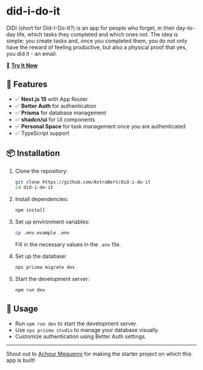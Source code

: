 # did-i-do-it

DIDI (short for Did-I-Do-It?) is an app for people who forget, in their day-to-day life, which tasks they completed and which ones not. The idea is simple: you create tasks and, once you completed them, you do not only have the reward of feeling productive, but also a physical proof that yes, you did it - an email.

🔗 **[Try It Now](https://dididoit.clelia.dev)**

## 📌 Features

- ✅ **Next.js 15** with App Router
- ✅ **Better Auth** for authentication
- ✅ **Prisma** for database management
- ✅ **shadcn/ui** for UI components
- ✅ **Personal Space** for task management once you are authenticated
- ✅ TypeScript support

## 📦 Installation

1. Clone the repository:
   ```sh
   git clone https://github.com/AstraBert/did-i-do-it
   cd did-i-do-it
   ```
2. Install dependencies:
   ```sh
   npm install
   ```
3. Set up environment variables:

   ```sh
   cp .env.example .env
   ```

   Fill in the necessary values in the `.env` file.

4. Set up the database:

   ```sh
   npx prisma migrate dev
   ```

5. Start the development server:
   ```sh
   npm run dev
   ```

## 🚀 Usage

- Run `npm run dev` to start the development server.
- Use `npx prisma studio` to manage your database visually.
- Customize authentication using Better Auth settings.

--- 

Shout out to [Achour Meguenni](https://github.com/Achour) for making the starter project on which this app is built!
